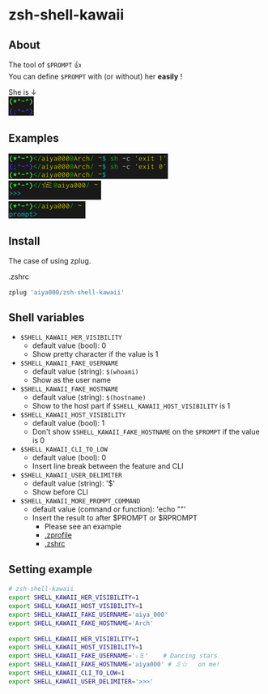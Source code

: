 # zsh-shell-kawaii

## About
The tool of `$PROMPT` :+1:  
You can define `$PROMPT` with (or without) her **easily** !

She is ↓  
![her feature](her_feature.png)

## Examples
![example1](example1.png)  
![example2](example2.png)  
![example3](example3.png)

## Install
The case of using zplug.

.zshrc
```zsh
zplug 'aiya000/zsh-shell-kawaii'
```


## Shell variables
+ `$SHELL_KAWAII_HER_VISIBILITY`
    - default value (bool): 0
    - Show pretty character if the value is 1
+ `$SHELL_KAWAII_FAKE_USERNAME`
    - default value (string): `$(whoami)`
    - Show as the user name
+ `$SHELL_KAWAII_FAKE_HOSTNAME`
    - default value (string): `$(hostname)`
    - Show to the host part if `$SHELL_KAWAII_HOST_VISIBILITY` is 1
+ `$SHELL_KAWAII_HOST_VISIBILITY`
    - default value (bool): 1
    - Don't show `$SHELL_KAWAII_FAKE_HOSTNAME` on the `$PROMPT` if the value is 0
+ `$SHELL_KAWAII_CLI_TO_LOW`
    - default value (bool): 0
    - Insert line break between the feature and CLI
+ `$SHELL_KAWAII_USER_DELIMITER`
    - default value (string): '$'
    - Show before CLI
+ `$SHELL_KAWAII_MORE_PROMPT_COMMAND`
    - default value (comnand or function): 'echo ""'
    - Insert the result to after $PROMPT or $RPROMPT
        - Please see an example
        - [.zprofile](https://github.com/aiya000/dotfiles/blob/2d14203d56a91c3ac4b12c67a06e2009f20bc740/.zsh/.zprofile#L78)
        - [.zshrc](https://github.com/aiya000/dotfiles/blob/2d14203d56a91c3ac4b12c67a06e2009f20bc740/.zsh/.zshrc#L184)


## Setting example
```zsh
# zsh-shell-kawaii
export SHELL_KAWAII_HER_VISIBILITY=1
export SHELL_KAWAII_HOST_VISIBILITY=1
export SHELL_KAWAII_FAKE_USERNAME='aiya_000'
export SHELL_KAWAII_FAKE_HOSTNAME='Arch'
```

```zsh
export SHELL_KAWAII_HER_VISIBILITY=1
export SHELL_KAWAII_HOST_VISIBILITY=1
export SHELL_KAWAII_FAKE_USERNAME='☆ミ'    # Dancing stars
export SHELL_KAWAII_FAKE_HOSTNAME='aiya000' # ミ☆   on me!
export SHELL_KAWAII_CLI_TO_LOW=1
export SHELL_KAWAII_USER_DELIMITER='>>>'
```

